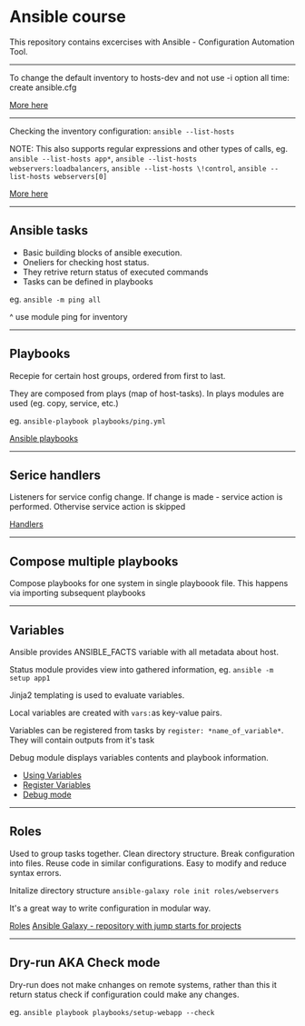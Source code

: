 # Ansible course

This repository contains excercises with Ansible - Configuration Automation Tool.

<hr>

To change the default inventory to hosts-dev and not use -i option all time: create ansible.cfg

[More here](https://docs.ansible.com/ansible/latest/reference_appendices/config.html#ansible-configuration-settings)

<hr>

Checking the inventory configuration: `ansible --list-hosts`

NOTE: This also supports regular expressions and other types of calls, eg. `ansible --list-hosts app*`, `ansible --list-hosts webservers:loadbalancers`, `ansible --list-hosts \!control`, `ansible --list-hosts webservers[0]`

[More here](https://docs.ansible.com/ansible/latest/inventory_guide/intro_patterns.html)

<hr>

## Ansible tasks

* Basic building blocks of ansible execution.
* Oneliers for checking host status.
* They retrive return status of executed commands
* Tasks can be defined in playbooks

eg. `ansible -m ping all`

^ use module ping for inventory

<hr>

## Playbooks

Recepie for certain host groups, ordered from first to last.

They are composed from plays (map of host-tasks). In plays modules are used (eg. copy, service, etc.)

eg. `ansible-playbook playbooks/ping.yml`

[Ansible playbooks](https://docs.ansible.com/ansible/latest/playbook_guide/playbooks_intro.html)

<hr>

## Serice handlers

Listeners for service config change. If change is made - service action is performed. Othervise service action is skipped

[Handlers](https://docs.ansible.com/ansible/latest/playbook_guide/playbooks_handlers.html)

<hr>

## Compose multiple playbooks

Compose playbooks for one system in single playboook file. This happens via importing subsequent playbooks

<hr>

## Variables

Ansible provides ANSIBLE_FACTS variable with all metadata about host.  

Status module provides view into gathered information, eg. `ansible -m setup app1`  

Jinja2 templating is used to evaluate variables.

Local variables are created with `vars:`as key-value pairs. 

Variables can be registered from tasks by `register: *name_of_variable*`. They will contain outputs from it's task

Debug module displays variables contents and playbook information.  

* [Using Variables](https://docs.ansible.com/ansible/latest/playbook_guide/playbooks_variables.html)
* [Register Variables](https://docs.ansible.com/ansible/latest/playbook_guide/playbooks_variables.html#registering-variables)
* [Debug mode](https://docs.ansible.com/ansible/latest/collections/ansible/builtin/debug_module.html)

<hr>

## Roles

Used to group tasks together. Clean directory structure. Break configuration into files. Reuse code in similar configurations. Easy to modify and reduce syntax errors.

Initalize directory structure `ansible-galaxy role init roles/webservers`

It's a great way to write configuration in modular way.

[Roles](https://docs.ansible.com/ansible/latest/playbook_guide/playbooks_reuse_roles.html)
[Ansible Galaxy - repository with jump starts for projects](https://galaxy.ansible.com/ui/)

<hr>

## Dry-run AKA Check mode

Dry-run does not make cnhanges on remote systems, rather than this it return status check if configuration could make any changes.

eg. `ansible playbook playbooks/setup-webapp --check`
